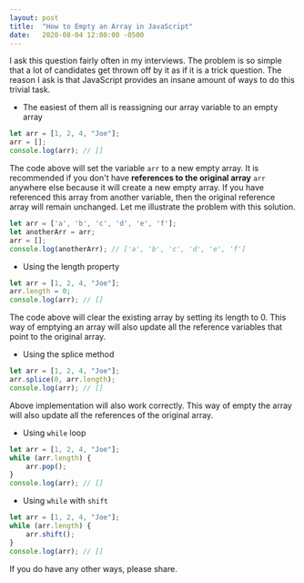 ```yaml
---
layout: post
title:  "How to Empty an Array in JavaScript"
date:   2020-08-04 12:00:00 -0500
---
```


I ask this question fairly often in my interviews. The problem is so simple that a lot of candidates get thrown off by it as if it is a trick question. The reason I ask is that JavaScript provides an insane amount of ways to do this trivial task.

* The easiest of them all is reassigning our array variable to an empty array

```javascript
let arr = [1, 2, 4, "Joe"];
arr = [];
console.log(arr); // []
```
The code above will set the variable `arr` to a new empty array. It is recommended if you don't have **references to the original array** `arr` anywhere else because it will create a new empty array. If you have referenced this array from another variable, then the original reference array will remain unchanged. Let me illustrate the problem with this solution.

```javascript
let arr = ['a', 'b', 'c', 'd', 'e', 'f'];
let anotherArr = arr;
arr = [];
console.log(anotherArr); // ['a', 'b', 'c', 'd', 'e', 'f']
```

* Using the length property

```javascript
let arr = [1, 2, 4, "Joe"];
arr.length = 0;
console.log(arr); // []
```

The code above will clear the existing array by setting its length to 0. This way of emptying an array will also update all the reference variables that point to the original array.

* Using the splice method

```javascript
let arr = [1, 2, 4, "Joe"];
arr.splice(0, arr.length);
console.log(arr); // []
```

Above implementation will also work correctly. This way of empty the array will also update all the references of the original array.

* Using `while` loop

```javascript
let arr = [1, 2, 4, "Joe"];
while (arr.length) {
    arr.pop();
}
console.log(arr); // []
```

* Using `while` with `shift`

```javascript
let arr = [1, 2, 4, "Joe"];
while (arr.length) {
    arr.shift();
}
console.log(arr); // []
```

If you do have any other ways, please share.
